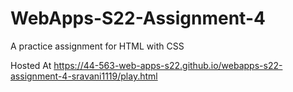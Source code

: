 # WebApps-S22-Assignment-4
A practice assignment for HTML with CSS

Hosted At <https://44-563-web-apps-s22.github.io/webapps-s22-assignment-4-sravani1119/play.html>
